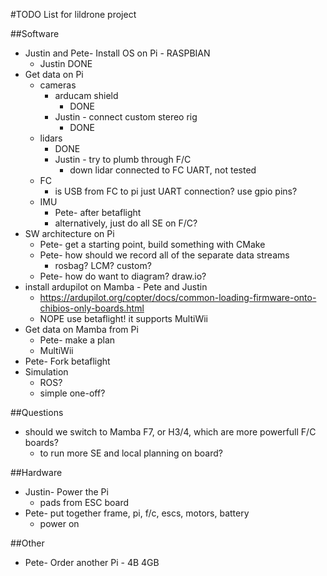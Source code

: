 #TODO List for lildrone project

##Software
- Justin and Pete- Install OS on Pi - RASPBIAN
  - Justin DONE
- Get data on Pi
  - cameras
    - arducam shield
      - DONE
    - Justin - connect custom stereo rig
      - DONE
  - lidars
    - DONE
    - Justin - try to plumb through F/C
      - down lidar connected to FC UART, not tested
  - FC
    - is USB from FC to pi just UART connection? use gpio pins?
  - IMU
    - Pete- after betaflight
    - alternatively, just do all SE on F/C?
- SW architecture on Pi
  - Pete- get a starting point, build something with CMake
  - Pete- how should we record all of the separate data streams
    - rosbag? LCM? custom?
  - Pete- how do want to diagram?  draw.io?
- install ardupilot on Mamba - Pete and Justin
  - https://ardupilot.org/copter/docs/common-loading-firmware-onto-chibios-only-boards.html
  - NOPE use betaflight! it supports MultiWii
- Get data on Mamba from Pi
  - Pete- make a plan
  - MultiWii
- Pete- Fork betaflight
- Simulation
  - ROS?
  - simple one-off?

##Questions
- should we switch to Mamba F7, or H3/4, which are more powerfull F/C boards?
  - to run more SE and local planning on board?

##Hardware
- Justin- Power the Pi
  - pads from ESC board
- Pete- put together frame, pi, f/c, escs, motors, battery
  - power on

##Other
- Pete- Order another Pi - 4B 4GB
